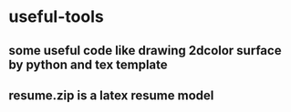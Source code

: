 # useful-tools
## some useful code like drawing 2dcolor surface by python and tex template
## resume.zip is a latex resume model
